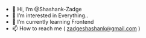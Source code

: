 - 👋 Hi, I’m @Shashank-Zadge
- 👀 I’m interested in Everything..
- 🌱 I’m currently learning Frontend
- 📫 How to reach me ( zadgeshashank@gmail.com )

<!---
Shashank-Zadge/Shashank-Zadge is a ✨ special ✨ repository because its `README.md` (this file) appears on your GitHub profile.
You can click the Preview link to take a look at your changes.
--->
